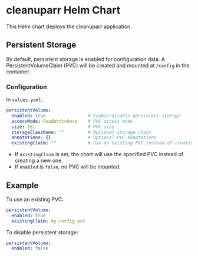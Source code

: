 # cleanuparr Helm Chart

This Helm chart deploys the cleanuparr application.

## Persistent Storage

By default, persistent storage is enabled for configuration data. A PersistentVolumeClaim (PVC) will be created and mounted at `/config` in the container.

### Configuration

In `values.yaml`:

```yaml
persistentVolume:
  enabled: true                # Enable/disable persistent storage
  accessMode: ReadWriteOnce    # PVC access mode
  size: 1Gi                    # PVC size
  storageClassName: ""         # Optional storage class
  annotations: {}              # Optional PVC annotations
  existingClaim: ""            # Use an existing PVC instead of creating one
```

- If `existingClaim` is set, the chart will use the specified PVC instead of creating a new one.
- If `enabled` is `false`, no PVC will be mounted.

## Example

To use an existing PVC:

```yaml
persistentVolume:
  enabled: true
  existingClaim: my-config-pvc
```

To disable persistent storage:

```yaml
persistentVolume:
  enabled: false
```
